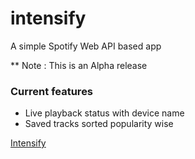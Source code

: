 # intensify
A simple Spotify Web API based app

** Note : This is an Alpha release 

### Current features
+ Live playback status with device name
+ Saved tracks sorted popularity wise

[Intensify](https://intensify.herokuapp.com/)
